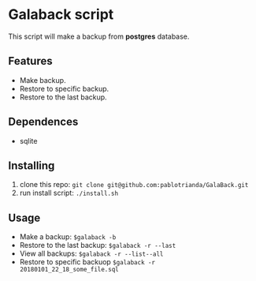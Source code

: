 # Galaback script
This script will make a backup from **postgres** database.

## Features
  * Make backup.
  * Restore to specific backup.
  * Restore to the last backup.
  
## Dependences
  * sqlite
 
## Installing
  1. clone this repo: ```git clone git@github.com:pablotrianda/GalaBack.git```
  2. run install script: ```./install.sh``` 
  
## Usage
* Make a backup:
  ```$galaback -b```
* Restore to the last backup:
  ```$galaback -r --last```
* View all backups: 
```$galaback -r --list--all```
* Restore to specific backuop
```$galaback -r 20180101_22_18_some_file.sql```
 

  
